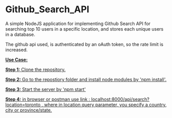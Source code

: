 # Github_Search_API

A simple NodeJS application for implementing Github Search API for searching top 10 users in a specific location, and stores each unique users in a database.

The github api used, is authenticated by an oAuth token, so the rate limit is increased. 

<u>**Use Case:**<u>

**Step 1:** Clone the repository.

**Step 2:** Go to the repostiory folder and install node modules by 'npm install'.

**Step 3:** Start the server by 'npm start'

**Step 4:** in browser or postman use link : localhost:8000/api/search?location=toronto  , 
                where in location query parameter, you specify a country, city or province/state. 

